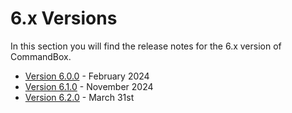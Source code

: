 # 6.x Versions

In this section you will find the release notes for the 6.x version of CommandBox.&#x20;

* [Version 6.0.0](whats-new-in-6.0.0.md) - February 2024
* [Version 6.1.0](whats-new-in-6.1.0.md) - November 2024
* [Version 6.2.0](whats-new-in-6.2.0.md) - March 31st
